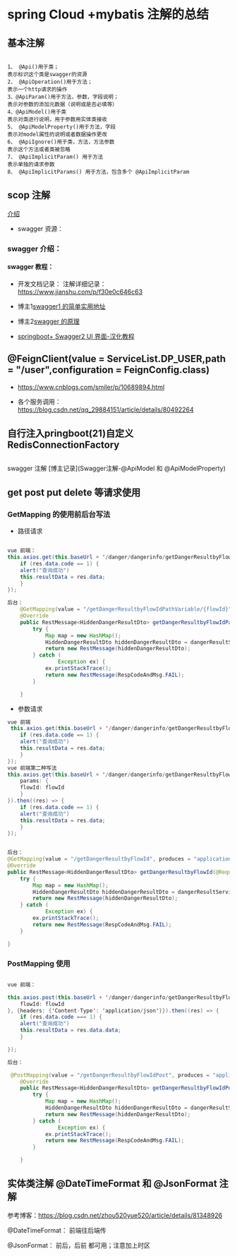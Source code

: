 # spring Cloud +mybatis 注解的总结


## 基本注解

```

1、 @Api()用于类； 
表示标识这个类是swagger的资源 
2、 @ApiOperation()用于方法； 
表示一个http请求的操作 
3、@ApiParam()用于方法，参数，字段说明； 
表示对参数的添加元数据（说明或是否必填等） 
4、@ApiModel()用于类 
表示对类进行说明，用于参数用实体类接收 
5、 @ApiModelProperty()用于方法，字段 
表示对model属性的说明或者数据操作更改 
6、 @ApiIgnore()用于类，方法，方法参数 
表示这个方法或者类被忽略 
7、 @ApiImplicitParam() 用于方法 
表示单独的请求参数 
8、 @ApiImplicitParams() 用于方法，包含多个 @ApiImplicitParam

```

## scop 注解



[介绍](https://blog.csdn.net/cuichunchi/article/details/79170240)


* swagger 资源：

### swagger 介绍：


#### swagger 教程：

* 开发文档记录：
注解详细记录：https://www.jianshu.com/p/f30e0c646c63


* 博主1[swagger1 的简单实用地址](https://blog.csdn.net/qq_25814003/article/details/81710222)

* 博主2[swagger 的原理](https://blog.csdn.net/qq_25615395/article/details/70229139)


* [springboot+   Swagger2 UI 界面-汉化教程](https://www.cnblogs.com/suizhikuo/p/9397417.html)


## @FeignClient(value = ServiceList.DP_USER,path = "/user",configuration = FeignConfig.class)

* https://www.cnblogs.com/smiler/p/10689894.html

* 各个服务调用：https://blog.csdn.net/qq_29884151/article/details/80492264


## 自行注入pringboot(21)自定义RedisConnectionFactory 


## 

swagger 注解
[博主记录](Swagger注解-@ApiModel 和 @ApiModelProperty)



## get post put delete 等请求使用

### GetMapping 的使用前后台写法

* 路径请求

```java

vue 前端：
this.axios.get(this.baseUrl + '/danger/dangerinfo/getDangerResultbyFlowIdPathVariable/'+ flowId,{}).then((res) => {
    if (res.data.code == 1) {
    alert("查询成功")
    this.resultData = res.data;
    }
});

后台：
    @GetMapping(value = "/getDangerResultbyFlowIdPathVariable/{flowId}", produces = "application/json;charset=UTF-8")
    @Override
    public RestMessage<HiddenDangerResultDto> getDangerResultbyFlowIdPathVariable(@PathVariable("flowId") String flowId) {
        try {
            Map map = new HashMap();
            HiddenDangerResultDto hiddenDangerResultDto = dangerResultService.getDangerResultbyFlowId(flowId);
            return new RestMessage(hiddenDangerResultDto);
        } catch (
                Exception ex) {
            ex.printStackTrace();
            return new RestMessage(RespCodeAndMsg.FAIL);
        }

    }

```

* 参数请求

```java
vue 前端
 this.axios.get(this.baseUrl + '/danger/dangerinfo/getDangerResultbyFlowId?flowId='+ flowId,{}).then((res) => {
    if (res.data.code == 1) {
    alert("查询成功")
    this.resultData = res.data;
    }
});
vue 前端第二种写法
this.axios.get(this.baseUrl + '/danger/dangerinfo/getDangerResultbyFlowId', {
    params: {
    flowId: flowId
    }
}).then((res) => {
    if (res.data.code == 1) {
    alert("查询成功")
    this.resultData = res.data;
    }
});


后台：
@GetMapping(value = "/getDangerResultbyFlowId", produces = "application/json;charset=UTF-8")
@Override
public RestMessage<HiddenDangerResultDto> getDangerResultbyFlowId(@RequestParam("flowId") String flowId) {
    try {
        Map map = new HashMap();
        HiddenDangerResultDto hiddenDangerResultDto = dangerResultService.getDangerResultbyFlowId(flowId);
        return new RestMessage(hiddenDangerResultDto);
    } catch (
            Exception ex) {
        ex.printStackTrace();
        return new RestMessage(RespCodeAndMsg.FAIL);
    }

}

```

### PostMapping 使用


```java

vue 前端：

this.axios.post(this.baseUrl + '/danger/dangerinfo/getDangerResultbyFlowIdPost', {
    flowId: flowId
}, {headers: {'Content-Type': 'application/json'}}).then((res) => {
    if (res.data.code === 1) {
    alert("查询成功")
    this.resultData = res.data.data;
    }

});

后台：

 @PostMapping(value = "/getDangerResultbyFlowIdPost", produces = "application/json;charset=UTF-8")
    @Override
    public RestMessage<HiddenDangerResultDto> getDangerResultbyFlowIdPost(@RequestBody String flowId) {
        try {
            Map map = new HashMap();
            HiddenDangerResultDto hiddenDangerResultDto = dangerResultService.getDangerResultbyFlowId(flowId);
            return new RestMessage(hiddenDangerResultDto);
        } catch (
                Exception ex) {
            ex.printStackTrace();
            return new RestMessage(RespCodeAndMsg.FAIL);
        }

    }
```


## 实体类注解 @DateTimeFormat 和 @JsonFormat 注解

参考博客：https://blog.csdn.net/zhou520yue520/article/details/81348926


@DateTimeFormat： 前端往后端传

@JsonFormat： 前后，后前 都可用；注意加上时区
